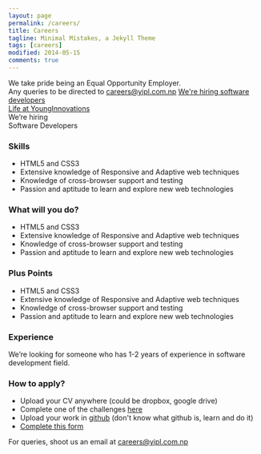 ```yaml
---
layout: page
permalink: /careers/
title: Careers
tagline: Minimal Mistakes, a Jekyll Theme
tags: [careers]
modified: 2014-05-15
comments: true
---
```


<div class="career-wrapper ">
    <div class="tagline layout">
    We take pride being an Equal Opportunity Employer.      
    </div>
    <div class="career-info">
        <div class="layout">
        Any queries to be directed to <a href="mailto:careers@yipl.com.np">careers@yipl.com.np</a>
        <a href="#developer" class="dev-btn" id="developerlink">We're hiring software developers</a>
        </div>
    </div>
</div>
<div class="collage-section">
    <img src="{{ site.url }}/images/career/collage-career.jpg" alt="">
    <div class="collage-inner-section">
        <a href="http://lifeatyounginnovations.tumblr.com" class="button contact-btn life-btn" target="_blank"><span class="see-work"> Life at YoungInnovations</span><span class="progress"></span></a>
    </div>
</div>

<div class="developer-section" id="developer">
   <div class="develop-img">
       
   </div>
    <div class="develop-title">
    We’re hiring<br/> Software Developers
<!--        <div class="days-left"><span id="remain-note" class="note"></span><span class="remaining">remaining to apply!</span></div>-->
    </div>
    
</div> 

<div class="developer-info-wrap">
<div class="layout">
<div class="developer-wrap-block">
    <div class="developer-block">
        <h3>Skills</h3>
        <ul>
            <li>HTML5 and CSS3</li>
            <li>Extensive knowledge of Responsive and Adaptive web techniques</li>
            <li>Knowledge of cross-browser support and testing</li>
            <li>Passion and aptitude to learn and explore new web technologies</li>
        </ul>
    </div>
    <div class="developer-block work-block">
        <h3>What will you do?</h3>
        <ul>
            <li>HTML5 and CSS3</li>
            <li>Extensive knowledge of Responsive and Adaptive web techniques</li>
            <li>Knowledge of cross-browser support and testing</li>
            <li>Passion and aptitude to learn and explore new web technologies</li>
        </ul>
    </div>
    <div class="developer-block points-block">
        <h3>Plus Points</h3>
        <ul>
            <li>HTML5 and CSS3</li>
            <li>Extensive knowledge of Responsive and Adaptive web techniques</li>
            <li>Knowledge of cross-browser support and testing</li>
            <li>Passion and aptitude to learn and explore new web technologies</li>
        </ul>
    </div>
    <div class="developer-block experience-block">
        <h3>Experience</h3>
        <p>We’re looking for someone who has 1-2 years of experience in software development field. </p>
    </div>
</div>
<div class="developer-block apply-block">
    <h3>How to apply?</h3>
    <ul>
    <li>Upload your CV anywhere (could be dropbox, google drive)</li>
    <li>Complete one of the challenges <a href="#">here</a> </li>
    <li>Upload your work in <a href="#">github</a> (don't know what github is, learn and do it)</li>
    <li><a href="#">Complete this form</a></li>
    </ul>
</div>

<div class="query-block">
    For queries, shoot us an email at <a href="#">careers@yipl.com.np</a>    
</div>
</div>

</div>


